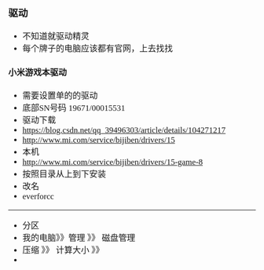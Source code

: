 <span  style="font-family: Simsun,serif; font-size: 17px; ">

### 驱动

- 不知道就驱动精灵
- 每个牌子的电脑应该都有官网，上去找找

#### 小米游戏本驱动

- 需要设置单的的驱动
- 底部SN号码 19671/00015531
- 驱动下载
- https://blog.csdn.net/qq_39496303/article/details/104271217
- http://www.mi.com/service/bijiben/drivers/15
- 本机
- http://www.mi.com/service/bijiben/drivers/15-game-8
- 按照目录从上到下安装
- 改名
- everforcc

---

- 分区
- 我的电脑》》管理 》》 磁盘管理
- 压缩 》》 计算大小 》》
-

</span>